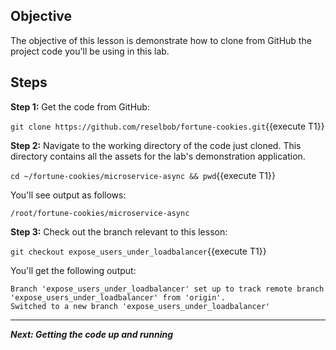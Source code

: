 ## Objective
The objective of this lesson is demonstrate how to clone from GitHub the project code you'll be using in this lab.

## Steps

**Step 1:** Get the code from GitHub:

`git clone https://github.com/reselbob/fortune-cookies.git`{{execute T1}}

**Step 2:** Navigate to the working directory of the code just cloned. This directory contains all the assets for the lab's demonstration application.

`cd ~/fortune-cookies/microservice-async && pwd`{{execute T1}}

You'll see output as follows:

`/root/fortune-cookies/microservice-async`

**Step 3:** Check out the branch relevant to this lesson:

`git checkout expose_users_under_loadbalancer`{{execute T1}}

You'll get the following output:

```
Branch 'expose_users_under_loadbalancer' set up to track remote branch 'expose_users_under_loadbalancer' from 'origin'.
Switched to a new branch 'expose_users_under_loadbalancer'
```

---

***Next: Getting the code up and running***